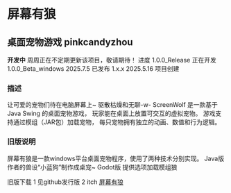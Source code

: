 # 屏幕有狼
## 桌面宠物游戏 pinkcandyzhou


**开发中**
周周正在不定期更新该项目，敬请期待！
进度
1.0.0_Release 正在开发
1.0.0_Beta_windows 2025.7.5 已发布
1.x.x 2025.5.16 项目创建


### 描述
让可爱的宠物们待在电脑屏幕上~ 驱散枯燥和无聊-w-
ScreenWolf 是一款基于 Java Swing 的桌面宠物游戏，
玩家能在桌面上放置可交互的虚拟宠物。
游戏支持通过模组（JAR包）加载宠物，
每只宠物拥有独立的动画、数值和行为逻辑。


### 旧版说明

屏幕有狼是一款windows平台桌面宠物程序，使用了两种技术分别实现。
Java版 作者的兽设“小蓝狗”制作成桌宠~
Godot版 提供选项加载模组狼

旧版下载
1 见github发行版
2 itch [屏幕有狼](https://pinkcandyzhou.itch.io/screen-wolf)
